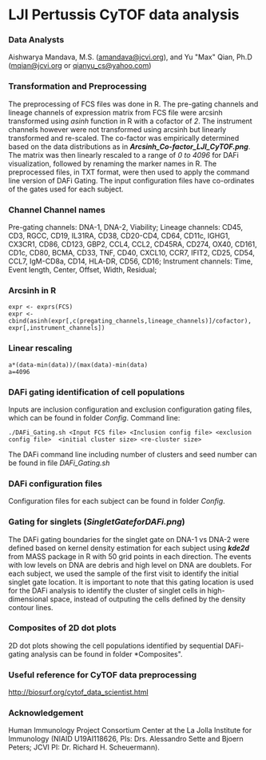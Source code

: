 # LJI Pertussis CyTOF data analysis

### Data Analysts
Aishwarya Mandava, M.S. (amandava@jcvi.org), and Yu "Max" Qian, Ph.D (mqian@jcvi.org or qianyu_cs@yahoo.com)

### Transformation and Preprocessing
The preprocessing of FCS files was done in R. The pre-gating channels and lineage channels of expression matrix from FCS file were arcsinh transformed using *asinh* function in R with a cofactor of *2*. The instrument channels however were not transformed using arcsinh but linearly transformed and re-scaled. The co-factor was empirically determined based on the data distributions as in ***Arcsinh_Co-factor_LJI_CyTOF.png***. The matrix was then linearly rescaled to a range of *0 to 4096* for DAFi visualization, followed by renaming the marker names in R. The preprocessed files, in TXT format, were then used to apply the command line version of DAFi Gating. The input configuration files have co-ordinates of the gates used for each subject. 

### Channel	Channel names
Pre-gating channels:	DNA-1, DNA-2, Viability;
Lineage channels:	CD45, CD3, RGCC, CD19, IL31RA, CD38, CD20-CD4, CD64, CD11c, IGHG1, CX3CR1, CD86, CD123, GBP2, CCL4, CCL2, CD45RA, CD274, OX40, CD161, CD1c, CD80, BCMA, CD33, TNF, CD40, CXCL10, CCR7, IFIT2, CD25, CD54, CCL7, IgM-CD8a, CD14, HLA-DR, CD56, CD16;
Instrument channels:	Time, Event length, Center, Offset, Width, Residual;

### Arcsinh in R
```
expr <- exprs(FCS)
expr <- cbind(asinh(expr[,c(pregating_channels,lineage_channels)]/cofactor), expr[,instrument_channels])
```
### Linear rescaling 
```
a*(data-min(data))/(max(data)-min(data)
a=4096
```
### DAFi gating identification of cell populations
Inputs are inclusion configuration and exclusion configuration gating files, which can be found in folder *Config*.
Command line:
```
./DAFi_Gating.sh <Input FCS file> <Inclusion config file> <exclusion config file>  <initial cluster size> <re-cluster size>
```
The DAFi command line including number of clusters and seed number can be found in file *DAFi_Gating.sh*

### DAFi configuration files
Configuration files for each subject can be found in folder *Config*.

### Gating for singlets (***SingletGateforDAFi.png***)
The DAFi gating boundaries for the singlet gate on DNA-1 vs DNA-2 were defined based on kernel density estimation for each subject using ***kde2d*** from MASS package in R with 50 grid points in each direction. The events with low levels on DNA are debris and high level on DNA are doublets. For each subject, we used the sample of the first visit to identify the initial singlet gate location. It is important to note that this gating location is used for the DAFi analysis to identify the cluster of singlet cells in high-dimensional space, instead of outputing the cells defined by the density contour lines. 

### Composites of 2D dot plots
2D dot plots showing the cell populations identified by sequential DAFi-gating analysis can be found in folder *Composites". 

### Useful reference for CyTOF data preprocessing
http://biosurf.org/cytof_data_scientist.html

### Acknowledgement
Human Immunology Project Consortium Center at the La Jolla Institute for Immunology (NIAID U19AI118626, PIs: Drs. Alessandro Sette and Bjoern Peters; JCVI PI: Dr. Richard H. Scheuermann).



